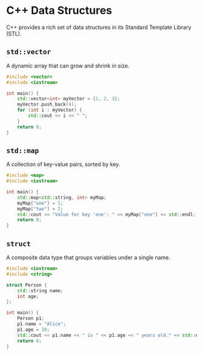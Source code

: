 # C++ Data Structures

C++ provides a rich set of data structures in its Standard Template Library (STL).

## `std::vector`
A dynamic array that can grow and shrink in size.

```cpp
#include <vector>
#include <iostream>

int main() {
    std::vector<int> myVector = {1, 2, 3};
    myVector.push_back(4);
    for (int i : myVector) {
        std::cout << i << " ";
    }
    return 0;
}
```

## `std::map`
A collection of key-value pairs, sorted by key.

```cpp
#include <map>
#include <iostream>

int main() {
    std::map<std::string, int> myMap;
    myMap["one"] = 1;
    myMap["two"] = 2;
    std::cout << "Value for key 'one': " << myMap["one"] << std::endl;
    return 0;
}
```

## `struct`
A composite data type that groups variables under a single name.

```cpp
#include <iostream>
#include <string>

struct Person {
    std::string name;
    int age;
};

int main() {
    Person p1;
    p1.name = "Alice";
    p1.age = 30;
    std::cout << p1.name << " is " << p1.age << " years old." << std::endl;
    return 0;
}
```
